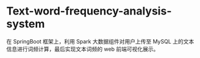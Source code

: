 # Text-word-frequency-analysis-system
在 SpringBoot 框架上，利用 Spark 大数据组件对用户上传至 MySQL 上的文本信息进行词频计算，最后实现文本词频的 web 前端可视化展示。
